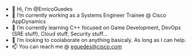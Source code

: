 - 👋 Hi, I’m @EnricoGuedes
- 👀 I’m currently working as a Systems Engineer Trainee @ Cisco AppDynamics
- 🌱 I’m currently learning C++ focused on Game Development, DevOps (SRE stuff), Cloud stuff, Security stuff...
- 💞️ I’m looking to coolaborate on anything basicaly. As long as I can help.
- 📫 You can reach me @ eguedes@cisco.com

